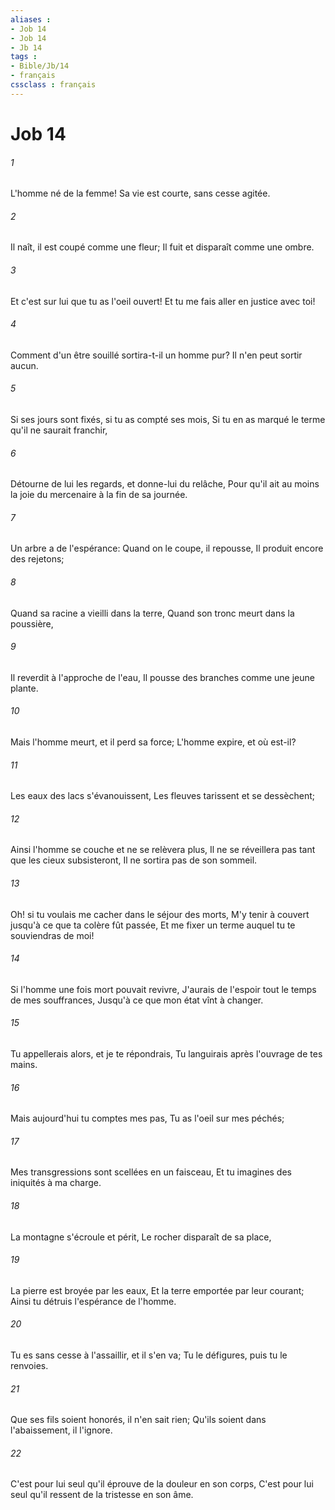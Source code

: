 ```yaml
---
aliases : 
- Job 14
- Job 14
- Jb 14
tags : 
- Bible/Jb/14
- français
cssclass : français
---
```


# Job 14

###### 1
L'homme né de la femme! Sa vie est courte, sans cesse agitée.
###### 2
Il naît, il est coupé comme une fleur; Il fuit et disparaît comme une ombre.
###### 3
Et c'est sur lui que tu as l'oeil ouvert! Et tu me fais aller en justice avec toi!
###### 4
Comment d'un être souillé sortira-t-il un homme pur? Il n'en peut sortir aucun.
###### 5
Si ses jours sont fixés, si tu as compté ses mois, Si tu en as marqué le terme qu'il ne saurait franchir,
###### 6
Détourne de lui les regards, et donne-lui du relâche, Pour qu'il ait au moins la joie du mercenaire à la fin de sa journée.
###### 7
Un arbre a de l'espérance: Quand on le coupe, il repousse, Il produit encore des rejetons;
###### 8
Quand sa racine a vieilli dans la terre, Quand son tronc meurt dans la poussière,
###### 9
Il reverdit à l'approche de l'eau, Il pousse des branches comme une jeune plante.
###### 10
Mais l'homme meurt, et il perd sa force; L'homme expire, et où est-il?
###### 11
Les eaux des lacs s'évanouissent, Les fleuves tarissent et se dessèchent;
###### 12
Ainsi l'homme se couche et ne se relèvera plus, Il ne se réveillera pas tant que les cieux subsisteront, Il ne sortira pas de son sommeil.
###### 13
Oh! si tu voulais me cacher dans le séjour des morts, M'y tenir à couvert jusqu'à ce que ta colère fût passée, Et me fixer un terme auquel tu te souviendras de moi!
###### 14
Si l'homme une fois mort pouvait revivre, J'aurais de l'espoir tout le temps de mes souffrances, Jusqu'à ce que mon état vînt à changer.
###### 15
Tu appellerais alors, et je te répondrais, Tu languirais après l'ouvrage de tes mains.
###### 16
Mais aujourd'hui tu comptes mes pas, Tu as l'oeil sur mes péchés;
###### 17
Mes transgressions sont scellées en un faisceau, Et tu imagines des iniquités à ma charge.
###### 18
La montagne s'écroule et périt, Le rocher disparaît de sa place,
###### 19
La pierre est broyée par les eaux, Et la terre emportée par leur courant; Ainsi tu détruis l'espérance de l'homme.
###### 20
Tu es sans cesse à l'assaillir, et il s'en va; Tu le défigures, puis tu le renvoies.
###### 21
Que ses fils soient honorés, il n'en sait rien; Qu'ils soient dans l'abaissement, il l'ignore.
###### 22
C'est pour lui seul qu'il éprouve de la douleur en son corps, C'est pour lui seul qu'il ressent de la tristesse en son âme.
